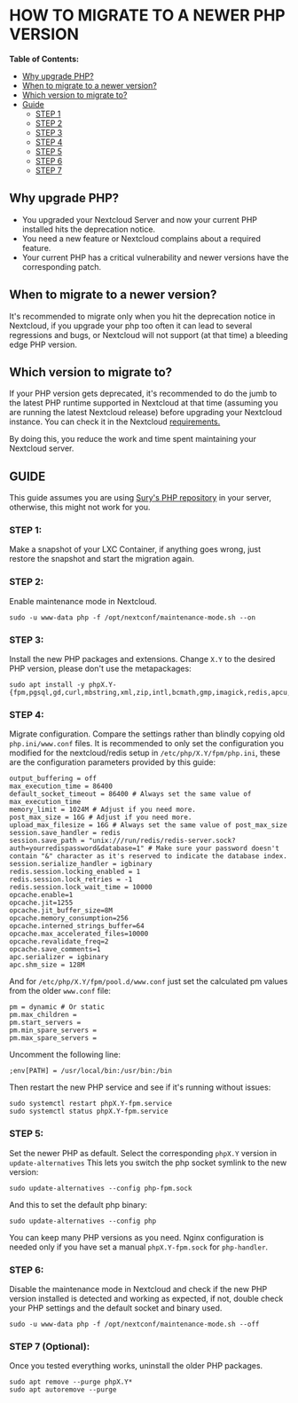 # HOW TO MIGRATE TO A NEWER PHP VERSION

**Table of Contents:**
 + [Why upgrade PHP?](#why-upgrade-php)
 + [When to migrate to a newer version?](#when-to-migrate-to-a-newer-version)
 + [Which version to migrate to?](#which-version-to-migrate-to)
 + [Guide](#guide)
	+ [STEP 1](#step-1)
	+ [STEP 2](#step-2)
	+ [STEP 3](#step-3)
	+ [STEP 4](#step-4)
	+ [STEP 5](#step-5)
	+ [STEP 6](#step-6)
	+ [STEP 7](#step-7-optional)

## Why upgrade PHP?

- You upgraded your Nextcloud Server and now your current PHP installed hits the deprecation notice.
- You need a new feature or Nextcloud complains about a required feature.
- Your current PHP has a critical vulnerability and newer versions have the corresponding patch.

## When to migrate to a newer version?

It's recommended to migrate only when you hit the deprecation notice in Nextcloud, if you upgrade your php too often it can lead to several regressions and bugs, or Nextcloud will not support (at that time) a bleeding edge PHP version.

## Which version to migrate to?

If your PHP version gets deprecated, it's recommended to do the jumb to the latest PHP runtime supported in Nextcloud at that time (assuming you are running the latest Nextcloud release) before upgrading your Nextcloud instance. You can check it in the Nextcloud [requirements.](https://docs.nextcloud.com/server/latest/admin_manual/installation/system_requirements.html#:~:text=with%20php%2Dfpm-,PHP%20Runtime)

By doing this, you reduce the work and time spent maintaining your Nextcloud server.

## GUIDE

This guide assumes you are using [Sury's PHP repository](https://deb.sury.org/) in your server, otherwise, this might not work for you.

### STEP 1:
Make a snapshot of your LXC Container, if anything goes wrong, just restore the snapshot and start the migration again.

### STEP 2:
Enable maintenance mode in Nextcloud.

    sudo -u www-data php -f /opt/nextconf/maintenance-mode.sh --on

### STEP 3:
Install the new PHP packages and extensions.
Change `X.Y` to the desired PHP version, please don't use the metapackages:

    sudo apt install -y phpX.Y-{fpm,pgsql,gd,curl,mbstring,xml,zip,intl,bcmath,gmp,imagick,redis,apcu,smbclient,ldap,imap}

### STEP 4:
Migrate configuration.
Compare the settings rather than blindly copying old `php.ini/www.conf` files.
It is recommended to only set the configuration you modified for the nextcloud/redis setup in `/etc/php/X.Y/fpm/php.ini`, these are the configuration parameters provided by this guide:

    output_buffering = off
    max_execution_time = 86400
    default_socket_timeout = 86400 # Always set the same value of max_execution_time
    memory_limit = 1024M # Adjust if you need more.
    post_max_size = 16G # Adjust if you need more.
    upload_max_filesize = 16G # Always set the same value of post_max_size
    session.save_handler = redis
    session.save_path = "unix:///run/redis/redis-server.sock?auth=yourredispassword&database=1" # Make sure your password doesn't contain "&" character as it's reserved to indicate the database index. 
    session.serialize_handler = igbinary
    redis.session.locking_enabled = 1
    redis.session.lock_retries = -1
    redis.session.lock_wait_time = 10000
    opcache.enable=1
    opcache.jit=1255
    opcache.jit_buffer_size=8M
    opcache.memory_consumption=256
    opcache.interned_strings_buffer=64
    opcache.max_accelerated_files=10000
    opcache.revalidate_freq=2
    opcache.save_comments=1
    apc.serializer = igbinary
    apc.shm_size = 128M

And for `/etc/php/X.Y/fpm/pool.d/www.conf` just set the calculated pm values from the older `www.conf` file:

    pm = dynamic # Or static
    pm.max_children = 
    pm.start_servers = 
    pm.min_spare_servers = 
    pm.max_spare_servers =

Uncomment the following line:

    ;env[PATH] = /usr/local/bin:/usr/bin:/bin

Then restart the new PHP service and see if it's running without issues:

    sudo systemctl restart phpX.Y-fpm.service
    sudo systemctl status phpX.Y-fpm.service

### STEP 5:
Set the newer PHP as default.
Select the corresponding `phpX.Y` version in `update-alternatives`
This lets you switch the php socket symlink to the new version:

    sudo update-alternatives --config php-fpm.sock

And this to set the default php binary:

    sudo update-alternatives --config php

You can keep many PHP versions as you need. Nginx configuration is needed only if you have set a manual `phpX.Y-fpm.sock` for `php-handler`.

### STEP 6:
Disable the maintenance mode in Nextcloud and check if the new PHP version installed is detected and working as expected, if not, double check your PHP settings and the default socket and binary used. 

    sudo -u www-data php -f /opt/nextconf/maintenance-mode.sh --off

### STEP 7 (Optional):

Once you tested everything works, uninstall the older PHP packages.

    sudo apt remove --purge phpX.Y*
    sudo apt autoremove --purge
